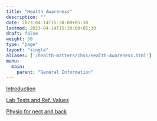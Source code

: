 ```yaml
---
title: "Health Awareness"
description: ""
date: 2023-04-14T15:30:00+05:30
lastmod: 2023-04-14T15:30:00+05:30
draft: false
weight: 30
type: "page"
layout: "single"
aliases: ['/health-matters/chss/Health-Awareness.html']
menu:
  main:
    parent: "General Information"
---
```


[Introduction](/pdf/general/39.%20Prelude%20to%20Health%20Awareness.pdf)

[Lab Tests and Ref. Values](/pdf/general/40.%20Lab%20Test%20and%20Reference%20Values.pdf)

[Physio for nect and back](/pdf/general/41.%20Physical%20Fitness%20in%20Elderly%20-%20Remedies%20with%20Physiotherapy%20Approaches.pdf)
